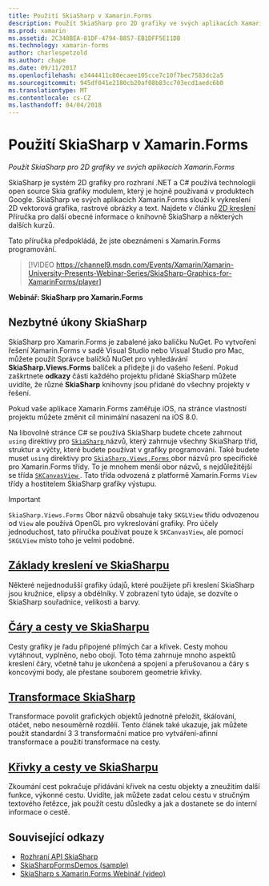```yaml
---
title: Použití SkiaSharp v Xamarin.Forms
description: Použít SkiaSharp pro 2D grafiky ve svých aplikacích Xamarin.Forms
ms.prod: xamarin
ms.assetid: 2C348BEA-81DF-4794-8857-EB1DFF5E11DB
ms.technology: xamarin-forms
author: charlespetzold
ms.author: chape
ms.date: 09/11/2017
ms.openlocfilehash: e3444411c80ecaee105cce7c10f7bec7583dc2a5
ms.sourcegitcommit: 945df041e2180cb20af08b83cc703ecd1aedc6b0
ms.translationtype: MT
ms.contentlocale: cs-CZ
ms.lasthandoff: 04/04/2018
---
```

# <a name="using-skiasharp-in-xamarinforms"></a>Použití SkiaSharp v Xamarin.Forms

_Použít SkiaSharp pro 2D grafiky ve svých aplikacích Xamarin.Forms_

SkiaSharp je systém 2D grafiky pro rozhraní .NET a C# používá technologii open source Skia grafiky modulem, který je hojně používaná v produktech Google. SkiaSharp ve svých aplikacích Xamarin.Forms slouží k vykreslení 2D vektorová grafika, rastrové obrázky a text. Najdete v článku [2D kreslení](~/graphics-games/skiasharp/index.md) Příručka pro další obecné informace o knihovně SkiaSharp a některých dalších kurzů.

Tato příručka předpokládá, že jste obeznámeni s Xamarin.Forms programování.

> [!VIDEO https://channel9.msdn.com/Events/Xamarin/Xamarin-University-Presents-Webinar-Series/SkiaSharp-Graphics-for-XamarinForms/player]

**Webinář: SkiaSharp pro Xamarin.Forms**

## <a name="skiasharp-preliminaries"></a>Nezbytné úkony SkiaSharp

SkiaSharp pro Xamarin.Forms je zabalené jako balíčku NuGet. Po vytvoření řešení Xamarin.Forms v sadě Visual Studio nebo Visual Studio pro Mac, můžete použít Správce balíčků NuGet pro vyhledávání **SkiaSharp.Views.Forms** balíček a přidejte ji do vašeho řešení. Pokud zaškrtnete **odkazy** části každého projektu přidané SkiaSharp můžete uvidíte, že různé **SkiaSharp** knihovny jsou přidané do všechny projekty v řešení.

Pokud vaše aplikace Xamarin.Forms zaměřuje iOS, na stránce vlastností projektu můžete změnit cíl minimální nasazení na iOS 8.0.

Na libovolné stránce C# se používá SkiaSharp budete chcete zahrnout `using` direktivy pro [ `SkiaSharp` ](https://developer.xamarin.com/api/namespace/SkiaSharp/) názvů, který zahrnuje všechny SkiaSharp tříd, struktur a výčty, které budete používat v grafiky programování. Také budete muset `using` direktivy pro [ `SkiaSharp.Views.Forms` ](https://developer.xamarin.com/api/namespace/SkiaSharp.Views.Forms/) obor názvů pro specifické pro Xamarin.Forms třídy. To je mnohem menší obor názvů, s nejdůležitější se třída [ `SKCanvasView` ](https://developer.xamarin.com/api/type/SkiaSharp.Views.Forms.SKCanvasView/). Tato třída odvozená z platformě Xamarin.Forms `View` třídy a hostitelem SkiaSharp grafiky výstupu.

> [!IMPORTANT]
> `SkiaSharp.Views.Forms` Obor názvů obsahuje taky `SKGLView` třídu odvozenou od `View` ale používá OpenGL pro vykreslování grafiky. Pro účely jednoduchost, tato příručka používat pouze k `SKCanvasView`, ale pomocí `SKGLView` místo toho je velmi podobné.

## <a name="skiasharp-drawing-basicsbasicsindexmd"></a>[Základy kreslení ve SkiaSharpu](basics/index.md)

Některé nejjednodušší grafiky údajů, které použijete při kreslení SkiaSharp jsou kružnice, elipsy a obdélníky. V zobrazení tyto údaje, se dozvíte o SkiaSharp souřadnice, velikosti a barvy.

## <a name="skiasharp-lines-and-pathspathsindexmd"></a>[Čáry a cesty ve SkiaSharpu](paths/index.md)

Cesty grafiky je řadu připojené přímých čar a křivek. Cesty mohou vytáhnout, vyplněno, nebo obojí. Toto téma zahrnuje mnoho aspektů kreslení čáry, včetně tahu je ukončená a spojení a přerušovanou a čáry s koncovými body, ale přestane souborem geometrie křivky.

## <a name="skiasharp-transformstransformsindexmd"></a>[Transformace SkiaSharp](transforms/index.md)

Transformace povolit grafických objektů jednotně přeložit, škálování, otáčet, nebo nesouměrně rozdělí. Tento článek také ukazuje, jak můžete použít standardní 3 3 transformační matice pro vytváření-afinní transformace a použití transformace na cesty.

## <a name="skiasharp-curves-and-pathscurvesindexmd"></a>[Křivky a cesty ve SkiaSharpu](curves/index.md)

Zkoumání cest pokračuje přidávání křivek na cestu objekty a zneužitím další funkce, výkonné cestu. Uvidíte, jak můžete zadat celou cestu v stručným textového řetězce, jak použít cestu důsledky a jak a dostanete se do interní informace o cestě.


## <a name="related-links"></a>Související odkazy

- [Rozhraní API SkiaSharp](https://developer.xamarin.com/api/root/SkiaSharp/)
- [SkiaSharpFormsDemos (sample)](https://developer.xamarin.com/samples/xamarin-forms/SkiaSharpForms/Demos/)
- [SkiaSharp s Xamarin.Forms Webinář (video)](https://channel9.msdn.com/Events/Xamarin/Xamarin-University-Presents-Webinar-Series/SkiaSharp-Graphics-for-XamarinForms)
